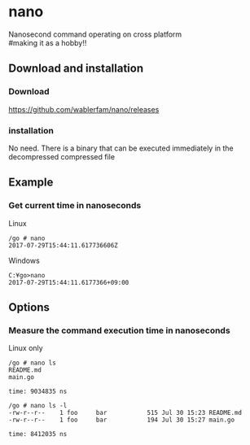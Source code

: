 # nano
Nanosecond command operating on cross platform  
#making it as a hobby!!

## Download and installation
### Download
https://github.com/wablerfam/nano/releases  
### installation 
No need. There is a binary that can be executed immediately in the decompressed compressed file

## Example
### Get current time in nanoseconds
Linux  

    /go # nano
    2017-07-29T15:44:11.617736606Z

Windows  

    C:¥go>nano
    2017-07-29T15:44:11.6177366+09:00

## Options
### Measure the command execution time in nanoseconds
Linux only  

    /go # nano ls
    README.md
    main.go
    
    time: 9034835 ns

    /go # nano ls -l
    -rw-r--r--    1 foo     bar           515 Jul 30 15:23 README.md
    -rw-r--r--    1 foo     bar           194 Jul 30 15:27 main.go

    time: 8412035 ns